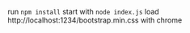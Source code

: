 run `npm install`
start with `node index.js`
load http://localhost:1234/bootstrap.min.css with chrome
